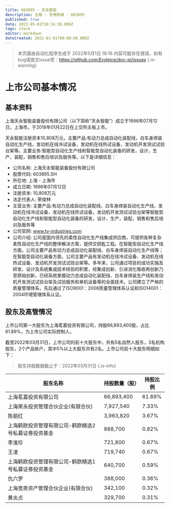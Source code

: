 ```yaml
---
title: 603895 - 天永智能
description: 主板 - 专用机械 - 603895
published: true
date: 2022-05-01T18:16:38.000Z
tags: stock
editor: markdown
dateCreated: 2022-01-01T00:00:00.000Z
---
```


> 本页面由自动化程序生成于 2022年5月1日 18:16
> 内容可能存在错误，如有bug请提交issue至：https://github.com/Eroleice/doc-pi/issues
{.is-warning}

# 上市公司基本情况

## 基本资料

上海天永智能装备股份有限公司（以下简称“天永智能”）成立于1996年07月12日，上海市。于2018年01月22日在上交所主板上市。

天永智能注册资本10,808万元，主要产品:有动力总成自动化装配线，白车身焊装自动化生产线，发动机在线冷试设备，发动机在线热试设备，发动机开发测试试验台架等。主要业务:智能型自动化生产线和智能型自动化装备的研发，设计，生产，装配，销售和售后培训及服务等。以下是详细信息：

- 公司名称: 上海天永智能装备股份有限公司
- 股票代码: 603895.SH
- 所在地: 上海 - 上海市
- 成立日期: 1996年07月12日
- 注册资本: 10,808万元
- 法定代表人: 荣俊林
- 主营业务: 主要产品:有动力总成自动化装配线，白车身焊装自动化生产线，发动机在线冷试设备，发动机在线热试设备，发动机开发测试试验台架等智能型自动化生产线和智能型自动化装备的研发，设计，生产，装配，销售和售后培训及服务等
- 公司官网: www.ty-industries.com
- 公司介绍: 公司是国内领先的柔性自动化生产线集成供应商，可提供各种复杂柔性自动化生产线的整体解决方案，提供交钥匙工程。在智能型自动化生产线方面，公司主要产品有动力总成自动化装配线、白车身焊装自动化生产线等；在智能型自动化装备方面，公司主要产品有发动机在线冷试设备、发动机在线热试设备、发动机开发测试试验台架等。多年来，公司通过项目的成功实施及研发、设计及系统集成技术经验的积累，经集成创新、引进消化吸收再创新乃至原始创新，已经系统掌握动力总成自动化装配线、白车身焊装生产线和发动机开发测试试验台架及试验服务和单机设备等的全面技术。公司建立了严格的质量管理体系，先后通过了ISO9001：2008质量管理体系认证和ISO14001：2004环境管理体系认证。


## 股东及高管情况

上市公司第一大股东为上海茗嘉投资有限公司，持股66,893,400股，占比61.89%，为上市公司实际控制人。

截至2022年03月31日，上市公司的前十大股东中，共有5名自然人股东，3名机构股东，2个产品账户，其中5%以上大股东共有2名。上市公司前十大股东明细如下：

> 股东持股数据截止于：2022年03月31日
{.is-info}

| 股东名称 | 持股数量（股） | 持股比例 |
| --- | --- | --- |
| 上海茗嘉投资有限公司 | 66,893,400 | 61.89% |
| 上海荣永投资管理合伙企业(有限合伙) | 7,927,540 | 7.33% |
| 陈丽红 | 3,963,820 | 3.67% |
| 上海鹤欧投资管理有限公司-鹤欧精选2号私募证券投资基金 | 888,700 | 0.82% |
| 李淮珍 | 721,800 | 0.67% |
| 王凌 | 719,740 | 0.67% |
| 上海鹤欧投资管理有限公司-鹤欧精选1号私募证券投资基金 | 640,700 | 0.59% |
| 仇六罗 | 388,000 | 0.36% |
| 上海宽奇资产管理合伙企业(有限合伙) | 342,100 | 0.32% |
| 黄炎贞 | 329,700 | 0.31% |




